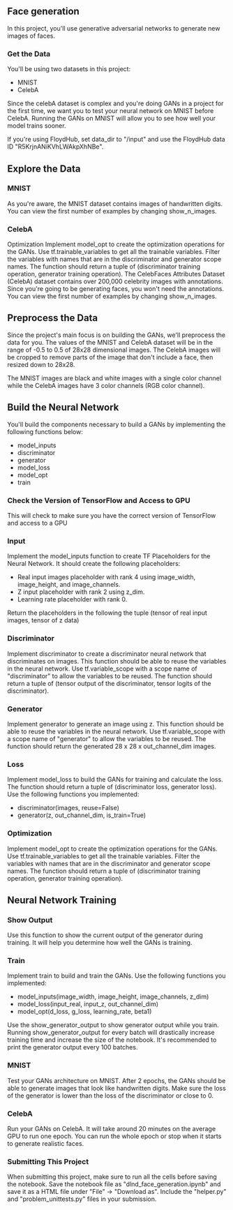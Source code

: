 ## Face generation
In this project, you'll use generative adversarial networks to generate new images of faces.

### Get the Data

You'll be using two datasets in this project:

- MNIST
- CelebA

Since the celebA dataset is complex and you're doing GANs in a project for the first time, we want you to test your neural network on MNIST before CelebA. Running the GANs on MNIST will allow you to see how well your model trains sooner.

If you're using FloydHub, set data_dir to "/input" and use the FloydHub data ID "R5KrjnANiKVhLWAkpXhNBe".

## Explore the Data

### MNIST

As you're aware, the MNIST dataset contains images of handwritten digits. You can view the first number of examples by changing show_n_images.

### CelebA
Optimization
Implement model_opt to create the optimization operations for the GANs. Use tf.trainable_variables to get all the trainable variables. Filter the variables with names that are in the discriminator and generator scope names. The function should return a tuple of (discriminator training operation, generator training operation).
The CelebFaces Attributes Dataset (CelebA) dataset contains over 200,000 celebrity images with annotations. Since you're going to be generating faces, you won't need the annotations. You can view the first number of examples by changing show_n_images.

## Preprocess the Data

Since the project's main focus is on building the GANs, we'll preprocess the data for you. The values of the MNIST and CelebA dataset will be in the range of -0.5 to 0.5 of 28x28 dimensional images. The CelebA images will be cropped to remove parts of the image that don't include a face, then resized down to 28x28.

The MNIST images are black and white images with a single color channel while the CelebA images have 3 color channels (RGB color channel).

## Build the Neural Network

You'll build the components necessary to build a GANs by implementing the following functions below:
- model_inputs
- discriminator
- generator
- model_loss
- model_opt
- train

### Check the Version of TensorFlow and Access to GPU

This will check to make sure you have the correct version of TensorFlow and access to a GPU

### Input
Implement the model_inputs function to create TF Placeholders for the Neural Network. It should create the following placeholders:


- Real input images placeholder with rank 4 using image_width, image_height, and image_channels.
- Z input placeholder with rank 2 using z_dim.
- Learning rate placeholder with rank 0.


Return the placeholders in the following the tuple (tensor of real input images, tensor of z data)

### Discriminator

Implement discriminator to create a discriminator neural network that discriminates on images. This function should be able to reuse the variables in the neural network. Use tf.variable_scope with a scope name of "discriminator" to allow the variables to be reused. The function should return a tuple of (tensor output of the discriminator, tensor logits of the discriminator).

### Generator

Implement generator to generate an image using z. This function should be able to reuse the variables in the neural network. Use tf.variable_scope with a scope name of "generator" to allow the variables to be reused. The function should return the generated 28 x 28 x out_channel_dim images.

### Loss

Implement model_loss to build the GANs for training and calculate the loss. The function should return a tuple of (discriminator loss, generator loss). Use the following functions you implemented:

- discriminator(images, reuse=False)
- generator(z, out_channel_dim, is_train=True)

### Optimization

Implement model_opt to create the optimization operations for the GANs. Use tf.trainable_variables to get all the trainable variables. Filter the variables with names that are in the discriminator and generator scope names. The function should return a tuple of (discriminator training operation, generator training operation).

## Neural Network Training

### Show Output

Use this function to show the current output of the generator during training. It will help you determine how well the GANs is training.

### Train

Implement train to build and train the GANs. Use the following functions you implemented:

- model_inputs(image_width, image_height, image_channels, z_dim)
- model_loss(input_real, input_z, out_channel_dim)
- model_opt(d_loss, g_loss, learning_rate, beta1)

Use the show_generator_output to show generator output while you train. Running show_generator_output for every batch will drastically increase training time and increase the size of the notebook. It's recommended to print the generator output every 100 batches.

### MNIST

Test your GANs architecture on MNIST. After 2 epochs, the GANs should be able to generate images that look like handwritten digits. Make sure the loss of the generator is lower than the loss of the discriminator or close to 0.

### CelebA

Run your GANs on CelebA. It will take around 20 minutes on the average GPU to run one epoch. You can run the whole epoch or stop when it starts to generate realistic faces.

### Submitting This Project

When submitting this project, make sure to run all the cells before saving the notebook. Save the notebook file as "dlnd_face_generation.ipynb" and save it as a HTML file under "File" -> "Download as". Include the "helper.py" and "problem_unittests.py" files in your submission.

